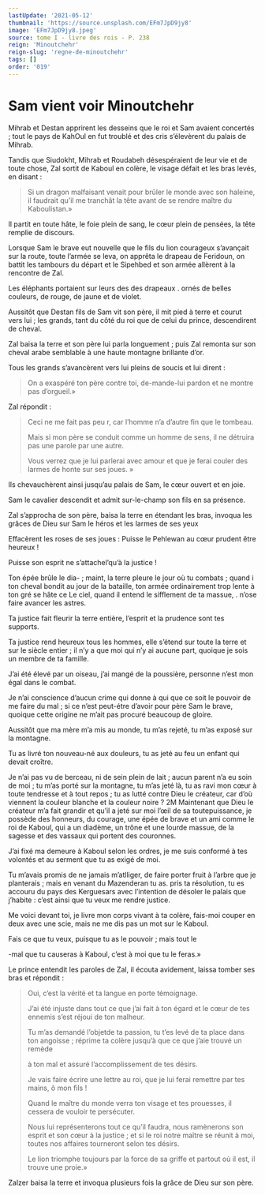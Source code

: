 ```yaml
---
lastUpdate: '2021-05-12'
thumbnail: 'https://source.unsplash.com/EFm7JpD9jy8'
image: 'EFm7JpD9jy8.jpeg'
source: tome I - livre des rois - P. 238
reign: 'Minoutchehr'
reign-slug: 'regne-de-minoutchehr'
tags: []
order: '019'
---
```


# Sam vient voir Minoutchehr

Mihrab et Destan apprirent les desseins que le roi et Sam avaient concertés ; tout le pays de KahOul en fut troublé et des cris s’élevèrent du palais de Mihrab.

Tandis que Siudokht, Mihrab et Roudabeh désespéraient de leur vie et de toute chose, Zal sortit de Kaboul en colère, le visage défait et les bras levés, en disant :

> Si un dragon malfaisant venait pour brûler le monde avec son haleine, il faudrait qu’il me tranchât la tête avant de se rendre maître du Kaboulistan.»

Il partit en toute hâte, le foie plein de sang, le cœur plein de pensées, la tête remplie de discours.

Lorsque Sam le brave eut nouvelle que le fils du lion courageux s’avançait sur la route, toute l’armée se leva, on apprêta le drapeau de Feridoun, on battit les tambours du départ et le Sipehbed et son armée allèrent à la rencontre de Zal.

Les éléphants portaient sur leurs des des drapeaux
. ornés de belles couleurs, de rouge, de jaune et de violet.

Aussitôt que Destan fils de Sam vit son père, il mit pied à terre et courut vers lui ; les grands, tant du côté du roi que de celui du prince, descendirent de cheval.

Zal baisa la terre et son père lui parla longuement ; puis Zal remonta sur son cheval arabe semblable à une haute montagne brillante d’or.

Tous les grands s’avancèrent vers lui pleins de soucis et lui dirent :

> On a exaspéré ton père contre toi, de-mande-lui pardon et ne montre pas d’orgueil.»

Zal répondit :

> Ceci ne me fait pas peu r, car l’homme n’a d’autre fin que le tombeau.
>
> Mais si mon père se conduit comme un homme de sens, il ne détruira pas une parole par une autre.
>
> Vous verrez que je lui parlerai avec amour et que je ferai couler des larmes de honte sur ses joues. »

Ils chevauchèrent ainsi jusqu’au palais de Sam, le cœur ouvert et en joie.

Sam le cavalier descendit et admit sur-le-champ son fils en sa présence.

Zal s’approcha de son père, baisa la terre en étendant les bras, invoqua les grâces de Dieu sur Sam le héros et les larmes de ses yeux

Effacèrent les roses de ses joues : Puisse le Pehlewan au cœur prudent être heureux !

Puisse son esprit ne s’attachel’qu’à la justice !

Ton épée brûle le dia- ; maint, la terre pleure le jour où tu combats ; quand i ton cheval bondit au jour de la bataille, ton armée ordinairement trop lente à ton gré se hâte ce Le ciel, quand il entend le sifflement de ta massue, . n’ose faire avancer les astres.

Ta justice fait fleurir la terre entière, l’esprit et la prudence sont tes supports.

Ta justice rend heureux tous les hommes, elle s’étend sur toute la terre et sur le siècle entier ; il n’y a que moi qui n’y ai aucune part, quoique je sois un membre de ta famille.

J’ai été élevé par un oiseau, j’ai mangé de la poussière, personne n’est mon égal dans le combat.

Je n’ai conscience d’aucun crime qui donne à qui que ce soit le pouvoir de me faire du mal ; si ce n’est peut-étre d’avoir pour père Sam le brave, quoique cette origine ne m’ait pas procuré beaucoup de gloire.

Aussitôt que ma mère m’a mis au monde, tu m’as rejeté, tu m’as exposé sur la montagne.

Tu as livré ton nouveau-né aux douleurs, tu as jeté au feu un enfant qui devait croître.

Je n’ai pas vu de berceau, ni de sein plein de lait ; aucun parent n’a eu soin de moi ; tu m’as porté sur la montagne, tu m’as jeté là, tu as ravi mon cœur à toute tendresse et à tout repos ; tu as lutté contre Dieu le créateur, car d’où viennent la couleur blanche et la couleur noire ? 2M Maintenant que Dieu le créateur m’a fait grandir et qu’il a jeté sur moi l’œil de sa toutepuissance, je possède des honneurs, du courage, une épée de brave et un ami comme le roi de Kaboul, qui a un diadème, un trône et une lourde massue, de la sagesse et des vassaux qui portent des couronnes.

J’ai fixé ma demeure à Kaboul selon les ordres, je me suis conformé à tes volontés et au serment que tu as exigé de moi.

Tu m’avais promis de ne jamais m’atlliger, de faire porter fruit à l’arbre que je planterais ; mais en venant du Mazenderan tu as. pris ta résolution, tu es accouru du pays des Kerguesars avec l’intention de désoler le palais que j’habite : c’est ainsi que tu veux me rendre justice.

Me voici devant toi, je livre mon corps vivant à ta colère, fais-moi couper en deux avec une scie, mais ne me dis pas un mot sur le Kaboul.

Fais ce que tu veux, puisque tu as le pouvoir ; mais tout le

-mal que tu causeras à Kaboul, c’est à moi que tu le feras.»

Le prince entendit les paroles de Zal, il écouta avidement, laissa tomber ses bras et répondit :

> Oui, c’est la vérité et ta langue en porte témoignage.
>
> J’ai été injuste dans tout ce que j’ai fait à ton égard et le cœur de tes ennemis s’est réjoui de ton malheur.
>
> Tu m’as demandé l’objetde ta passion, tu t’es levé de ta place dans ton angoisse ; réprime ta colère jusqu’à que ce que j’aie trouvé un remède
>
> à ton mal et assuré l’accomplissement de tes désirs.
>
> Je vais faire écrire une lettre au roi, que je lui ferai remettre par tes mains, ô mon fils !
>
> Quand le maître du monde verra ton visage et tes prouesses, il cessera de vouloir te persécuter.
>
> Nous lui représenterons tout ce qu’il faudra, nous ramènerons son esprit et son cœur à la justice ; et si le roi notre maître se réunit à moi, toutes nos affaires tourneront selon tes désirs.
>
> Le lion triomphe toujours par la force de sa griffe et partout où il est, il trouve une proie.»

Zalzer baisa la terre et invoqua plusieurs fois la grâce de Dieu sur son père.
